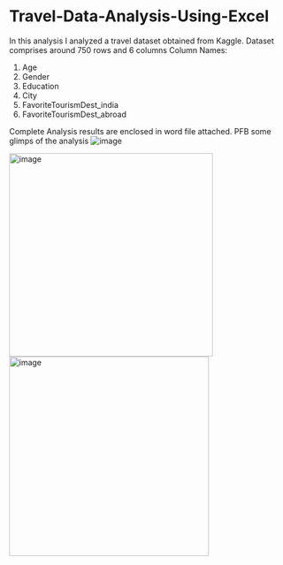 # Travel-Data-Analysis-Using-Excel

In this analysis I analyzed a travel dataset obtained from Kaggle.
Dataset comprises around 750 rows and 6 columns
Column Names: 
1. Age
2. Gender
3. Education
4. City
5. FavoriteTourismDest_india
6. FavoriteTourismDest_abroad

Complete Analysis results are enclosed in word file attached.
PFB some glimps of the analysis
![image](https://github.com/covidd13/Travel-Data-Analysis-Using-Excel/assets/109335985/2810b43e-cc24-4481-b81c-8380087dfa51)


<img width="368" alt="image" src="https://github.com/covidd13/Travel-Data-Analysis-Using-Excel/assets/109335985/ba16f48e-c90f-4a56-a759-c7503fad5fa1">

<img width="361" alt="image" src="https://github.com/covidd13/Travel-Data-Analysis-Using-Excel/assets/109335985/cf34974c-58a3-4fec-ae65-18dc85601586">
